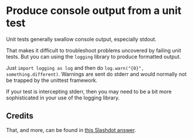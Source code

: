 # Produce console output from a unit test

Unit tests generally swallow console output, especially stdout.

That makes it difficult to troubleshoot problems uncovered by failing unit tests. But you can using the `logging` library to produce formatted output.

Just `import logging as log` and then do `log.warn("{0}", something.different)`.  Warnings are sent do stderr and would normally not be trapped by the unittest framework.

If your test is intercepting stderr, then you may need to be a bit more sophisticated in your use of the logging library.

## Credits

That, and more, can be found in [this Slashdot answer](http://stackoverflow.com/a/30038630/1392864).
